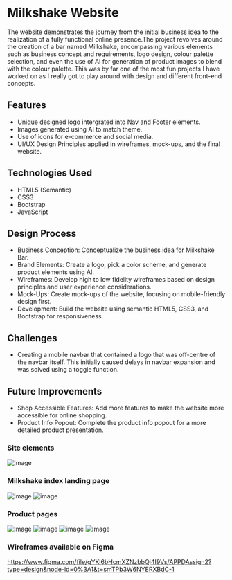 # Milkshake Website
The website demonstrates the journey from the initial business idea to the realization of a fully functional online presence.The project revolves around the creation of a bar named Milkshake, encompassing various elements such as business concept and requirements, logo design, colour palette  selection, and even the use of AI for generation of product images to blend with the colour palette. This was by far one of the most fun projects I have worked on as I really got to play around with design and different front-end concepts. 

## Features 
- Unique designed logo intergrated into Nav and Footer elements.
- Images generated using AI to match theme.
- Use of icons for e-commerce and social media.
- UI/UX Design Principles applied in wireframes, mock-ups, and the final website.

## Technologies Used 
- HTML5 (Semantic)
- CSS3
- Bootstrap
- JavaScript

## Design Process
- Business Conception: Conceptualize the business idea for Milkshake Bar.
- Brand Elements: Create a logo, pick a color scheme, and generate product elements using AI.
- Wireframes: Develop high to low fidelity wireframes based on design principles and user experience considerations.
- Mock-Ups: Create mock-ups of the website, focusing on mobile-friendly design first.
- Development: Build the website using semantic HTML5, CSS3, and Bootstrap for responsiveness.

## Challenges 
- Creating a mobile navbar that contained a logo that was off-centre of the navbar itself. This initially caused delays in navbar expansion and was solved using a toggle function.

## Future Improvements 
- Shop Accessible Features: Add more features to make the website more accessible for online shopping.
- Product Info Popout: Complete the product info popout for a more detailed product presentation.

### Site elements
![image](https://github.com/tillyjay/milkshakeSite/assets/97525044/a264e0db-3cf8-4f4f-84f5-1c5ec1902601)

### Milkshake index landing page 
![image](https://github.com/tillyjay/milkshakeSite/assets/97525044/f9ebb671-22f7-419d-abcb-31b1ee28e829)
![image](https://github.com/tillyjay/milkshakeSite/assets/97525044/c3bf0af4-3c62-455c-9a7b-aa61e8ecfb99)


### Product pages
![image](https://github.com/tillyjay/milkshakeSite/assets/97525044/5775de5a-718e-4213-84bb-7e6cf7a34acd)
![image](https://github.com/tillyjay/milkshakeSite/assets/97525044/2fe0b9ea-ae51-4e4a-b14e-ac8026a9e732)
![image](https://github.com/tillyjay/milkshakeSite/assets/97525044/784b06ad-fa56-4036-91dc-04c3e6c75559)
![image](https://github.com/tillyjay/milkshakeSite/assets/97525044/a272dd13-44cb-4d6f-a856-50f7daf1b0e0)

### Wireframes available on Figma
https://www.figma.com/file/gYKl6bHcmXZNzbbQj4I9Vs/APPDAssign2?type=design&node-id=0%3A1&t=smTPb3W6NYERXBdC-1
